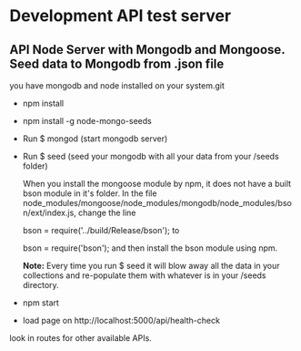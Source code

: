 Development API test server
===========================

API Node Server with Mongodb and Mongoose. Seed data to Mongodb from .json file
-------------------------------------------------------------------------------
you have mongodb and node installed on your system.git  


* npm install

* npm install -g node-mongo-seeds

* Run $ mongod (start mongodb server)

* Run $ seed (seed your mongodb with all your data from your /seeds folder)
    

    When you install the mongoose module by npm, it does not have a built bson module in it's folder. In the file node_modules/mongoose/node_modules/mongodb/node_modules/bson/ext/index.js, change the line
    
    bson = require('../build/Release/bson');
    to
    
    bson = require('bson');
    and then install the bson module using npm.

    **Note:** Every time you run $ seed it will blow away all the data in your collections and re-populate them with whatever is in your /seeds directory.


* npm start

* load page on http://localhost:5000/api/health-check

look in routes for other available APIs.
